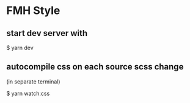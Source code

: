 # FMH Style

## start dev server with

$ yarn dev

## autocompile css on each source scss change

(in separate terminal)

$ yarn watch:css


